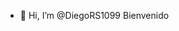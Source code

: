 - 👋 Hi, I’m @DiegoRS1099
Bienvenido
<!---
DiegoRS1099/DiegoRS1099 is a ✨ special ✨ repository because its `README.md` (this file) appears on your GitHub profile.
You can click the Preview link to take a look at your changes.
--->
